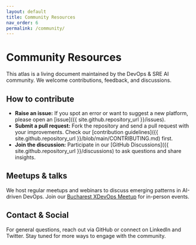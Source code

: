 ```yaml
---
layout: default
title: Community Resources
nav_order: 6
permalink: /community/
---
```


# Community Resources

This atlas is a living document maintained by the DevOps & SRE AI community. We welcome contributions, feedback, and discussions.

## How to contribute

- **Raise an issue:** If you spot an error or want to suggest a new platform, please open an [issue]({{ site.github.repository_url }}/issues).
- **Submit a pull request:** Fork the repository and send a pull request with your improvements. Check our [contribution guidelines]({{ site.github.repository_url }}/blob/main/CONTRIBUTING.md) first.
- **Join the discussion:** Participate in our [GitHub Discussions]({{ site.github.repository_url }}/discussions) to ask questions and share insights.

## Meetups & talks

We host regular meetups and webinars to discuss emerging patterns in AI-driven DevOps. Join our [Bucharest XDevOps Meetup](https://www.meetup.com/bucharest-xdevops-meetup-group/) for in-person events.

## Contact & Social

For general questions, reach out via GitHub or connect on LinkedIn and Twitter. Stay tuned for more ways to engage with the community.
